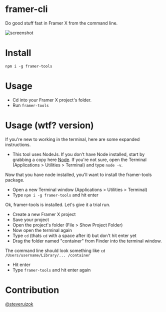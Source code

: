 # framer-cli

Do good stuff fast in Framer X from the command line.

![screenshot](https://github.com/steveruizok/framer-tools/screenshot.png "Screenshot")

# Install

```
npm i -g framer-tools
```

# Usage

- Cd into your Framer X project's folder.
- Run `framer-tools`

# Usage (wtf? version)

If you're new to working in the terminal, here are some expanded instructions.

- This tool uses NodeJs. If you don't have Node installed, start by grabbing a copy here [Node](https://nodejs.org/en/). If you're not sure, open the Terminal (Applications > Utilities > Terminal) and type `node -v`.

Now that you have node installed, you'll want to install the framer-tools package.

- Open a new Terminal window (Applications > Utilities > Terminal)
- Type `npm i -g framer-tools` and hit enter

Ok, framer-tools is installed. Let's give it a trial run.

- Create a new Framer X project
- Save your project
- Open the project's folder (File > Show Project Folder)
- Now open the terminal again
- Type `cd` (thats `cd` with a space after it) but don't hit enter yet
- Drag the folder named "container" from Finder into the terminal window.

The command line should look something like `cd /Users/username/Library/... /container`

- Hit enter
- Type `framer-tools` and hit enter again

# Contribution

[@steveruizok](http://twitter.com/steveruizok)
